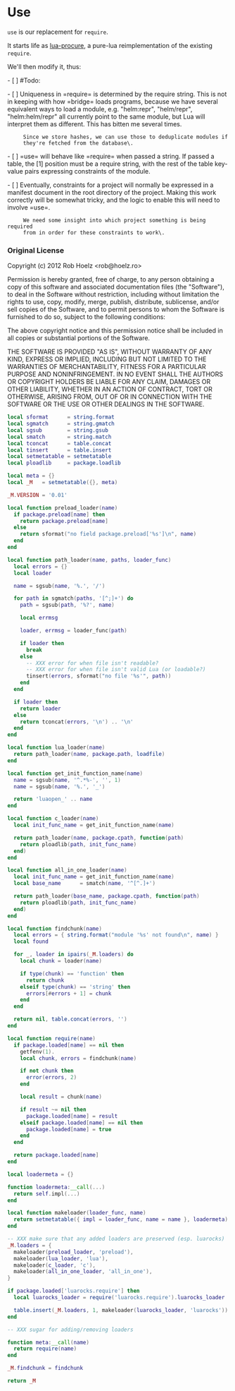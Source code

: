 # Use


`use` is our replacement for `require`\.

It starts life as [lua-procure](https://github.com/hoelzro/lua-procure), a
pure\-lua reimplementation of the existing `require`\.

We'll then modify it, thus:

\- \[ \]  \#Todo:

  \- \[ \]  Uniqueness in =require= is determined by the require string\.  This is
         not in keeping with how =bridge= loads programs, because we have
         several equivalent ways to load a module, e\.g\. "helm:repr",
         "helm/repr", "helm:helm/repr" all currently point to the same module,
         but Lua will interpret them as different\.  This has bitten me several
         times\.

         Since we store hashes, we can use those to deduplicate modules if
         they're fetched from the database\.

  \- \[ \]  =use= will behave like =require= when passed a string\.  If passed a
         table, the \[1\] position must be a require string, with the rest of
         the table key\-value pairs expressing constraints of the module\.

  \- \[ \]  Eventually, constraints for a project will normally be expressed in a
         manifest document in the root directory of the project\.  Making this
         work correctly will be somewhat tricky, and the logic to enable this
         will need to involve =use=\.

         We need some insight into which project something is being required
         from in order for these constraints to work\.


### Original License

Copyright \(c\) 2012 Rob Hoelz <rob@hoelz\.ro>

Permission is hereby granted, free of charge, to any person obtaining a copy
of this software and associated documentation files \(the "Software"\), to deal
in the Software without restriction, including without limitation the rights
to use, copy, modify, merge, publish, distribute, sublicense, and/or sell
copies of the Software, and to permit persons to whom the Software is
furnished to do so, subject to the following conditions:

The above copyright notice and this permission notice shall be included in all
copies or substantial portions of the Software\.

THE SOFTWARE IS PROVIDED "AS IS", WITHOUT WARRANTY OF ANY KIND, EXPRESS OR
IMPLIED, INCLUDING BUT NOT LIMITED TO THE WARRANTIES OF MERCHANTABILITY,
FITNESS FOR A PARTICULAR PURPOSE AND NONINFRINGEMENT\. IN NO EVENT SHALL THE
AUTHORS OR COPYRIGHT HOLDERS BE LIABLE FOR ANY CLAIM, DAMAGES OR OTHER
LIABILITY, WHETHER IN AN ACTION OF CONTRACT, TORT OR OTHERWISE, ARISING FROM,
OUT OF OR IN CONNECTION WITH THE SOFTWARE OR THE USE OR OTHER DEALINGS IN THE
SOFTWARE\.

```lua
local sformat      = string.format
local sgmatch      = string.gmatch
local sgsub        = string.gsub
local smatch       = string.match
local tconcat      = table.concat
local tinsert      = table.insert
local setmetatable = setmetatable
local ploadlib     = package.loadlib

local meta = {}
local _M   = setmetatable({}, meta)

_M.VERSION = '0.01'

local function preload_loader(name)
  if package.preload[name] then
    return package.preload[name]
  else
    return sformat("no field package.preload['%s']\n", name)
  end
end

local function path_loader(name, paths, loader_func)
  local errors = {}
  local loader

  name = sgsub(name, '%.', '/')

  for path in sgmatch(paths, '[^;]+') do
    path = sgsub(path, '%?', name)

    local errmsg

    loader, errmsg = loader_func(path)

    if loader then
      break
    else
      -- XXX error for when file isn't readable?
      -- XXX error for when file isn't valid Lua (or loadable?)
      tinsert(errors, sformat("no file '%s'", path))
    end
  end

  if loader then
    return loader
  else
    return tconcat(errors, '\n') .. '\n'
  end
end

local function lua_loader(name)
  return path_loader(name, package.path, loadfile)
end

local function get_init_function_name(name)
  name = sgsub(name, '^.*%-', '', 1)
  name = sgsub(name, '%.', '_')

  return 'luaopen_' .. name
end

local function c_loader(name)
  local init_func_name = get_init_function_name(name)

  return path_loader(name, package.cpath, function(path)
    return ploadlib(path, init_func_name)
  end)
end

local function all_in_one_loader(name)
  local init_func_name = get_init_function_name(name)
  local base_name      = smatch(name, '^[^.]+')

  return path_loader(base_name, package.cpath, function(path)
    return ploadlib(path, init_func_name)
  end)
end

local function findchunk(name)
  local errors = { string.format("module '%s' not found\n", name) }
  local found

  for _, loader in ipairs(_M.loaders) do
    local chunk = loader(name)

    if type(chunk) == 'function' then
      return chunk
    elseif type(chunk) == 'string' then
      errors[#errors + 1] = chunk
    end
  end

  return nil, table.concat(errors, '')
end

local function require(name)
  if package.loaded[name] == nil then
    getfenv(1).
    local chunk, errors = findchunk(name)

    if not chunk then
      error(errors, 2)
    end

    local result = chunk(name)

    if result ~= nil then
      package.loaded[name] = result
    elseif package.loaded[name] == nil then
      package.loaded[name] = true
    end
  end

  return package.loaded[name]
end

local loadermeta = {}

function loadermeta:__call(...)
  return self.impl(...)
end

local function makeloader(loader_func, name)
  return setmetatable({ impl = loader_func, name = name }, loadermeta)
end

-- XXX make sure that any added loaders are preserved (esp. luarocks)
_M.loaders = {
  makeloader(preload_loader, 'preload'),
  makeloader(lua_loader, 'lua'),
  makeloader(c_loader, 'c'),
  makeloader(all_in_one_loader, 'all_in_one'),
}

if package.loaded['luarocks.require'] then
  local luarocks_loader = require('luarocks.require').luarocks_loader

  table.insert(_M.loaders, 1, makeloader(luarocks_loader, 'luarocks'))
end

-- XXX sugar for adding/removing loaders

function meta:__call(name)
  return require(name)
end

_M.findchunk = findchunk

return _M
```